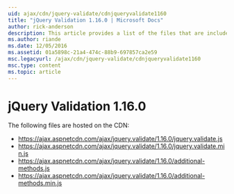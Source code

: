 ```yaml
---
uid: ajax/cdn/jquery-validate/cdnjqueryvalidate1160
title: "jQuery Validation 1.16.0 | Microsoft Docs"
author: rick-anderson
description: This article provides a list of the files that are included in the jQuery Validation 1.16.0 hosted on the CDN.
ms.author: riande
ms.date: 12/05/2016
ms.assetid: 01a5898c-21a4-474c-88b9-697857ca2e59
msc.legacyurl: /ajax/cdn/jquery-validate/cdnjqueryvalidate1160
msc.type: content
ms.topic: article
---
```

# jQuery Validation 1.16.0

The following files are hosted on the CDN:

- https://ajax.aspnetcdn.com/ajax/jquery.validate/1.16.0/jquery.validate.js
- https://ajax.aspnetcdn.com/ajax/jquery.validate/1.16.0/jquery.validate.min.js
- https://ajax.aspnetcdn.com/ajax/jquery.validate/1.16.0/additional-methods.js
- https://ajax.aspnetcdn.com/ajax/jquery.validate/1.16.0/additional-methods.min.js
